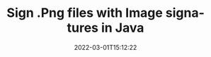---
############################# Static ############################
layout: "auto-gen-signature"
date: 2022-03-01T15:12:22
draft: false
operation: Sign
signaturetype: Image
fileformat: Png
productName: Java
lang: en
productCode: java
otherformats: pdf doc docx docm dot dotm dotx odt ott rtf xls xlsx xlsm xlsb csv ods ots xltx xltm ppt pptx pps ppsx odp otp potx potm pptm ppsm png jpeg bmp gif tiff svg webp wmf
breadcrumb: Put Image signature on Png for Java

############################# Head ############################
head_title: "Adding Image signatures in a Png file with Java"
head_description: "Put Image Signature on Png file for Java using a few lines of code. Use the GroupDocs Document Signature API to sign dozens file formats."

############################# Header ############################
title: "Sign .Png files with Image signatures in Java"
description: "How to add Image Signature with a few lines of Java code"
bg_image: "https://cms.admin.containerize.com/templates/aspose/App_Themes/V3/images/bg/header1.png"
bg_overlay: false
button:
    enable: true

############################# SubMenu ############################
submenu:
    enable: true

    left:
        img_alt: "GroupDocs.Signature for Java"
        image: "https://cms.admin.containerize.com/templates/groupdocs/images/product-logos/90x90-noborder/groupdocs-signature-java.png"
        product: "GroupDocs.Signature"
        platform: "Java"



############################# About ############################
about:
    enable: true
    title: "About GroupDocs.Signature for Java API"
    content: |
        [GroupDocs.Signature for Java](https://products.groupdocs.com/signature/java/) is a advanced .NET API to electronically sign digital documents using various signature types such as text, image, barcode, QR-code, stamp, form-field and metadata. Users can load, edit, validate, save, remove, preview and search digital signatures within PDF, Microsoft Word, Excel worksheets, PowerPoint presentations, Adobe Photoshop, metafiles and image file formats, with additional support for customizing signature properties as needed.
    

overview:
    enable: true
    title: "Overview API"
    content: |
        Sign your Png files with Image signatures using Java easily. You can use just a couple of Java code lines in any platform of your choice like - Windows, Linux, macOS.
        You can put Image on Png file in a very convenient way and for free. Besides that it is possible to sign Png files using advanced Image options. 
        
        There are a lot of options features to sign Png which you may use for your purposes:

        * Image position on the page can be set up as absolutely as relatively;;
        * One Image signature may be placed on specified pages of multi-page documents;;
        * A lot of additional signature features like color, size, border etc. are available..
        
        There are also saving options for signed Png file:

        * after signing file might be saved with other supported format;
        * furthermore file can be encrypted with password or saved to memory stream.

        Signing Png files with Image provides vast amount opportunities for users. Moreover there is no need for any additional software installed - like MS Office, Open Office, Adobe Acrobat Reader etc.


############################# Steps ############################
steps:
    enable: true
    title_left: "Steps to sign Png with Image in Java"
    content_left: |
        [GroupDocs.Signature for Java](https://products.groupdocs.com/signature/java/) provides ability to sign Png documents with Image signatures quick and easily.
        
        * Create an instance of Signature class providing Png file supposed to signing as path or memory stream
        * Instantiate SignOptions class and set all demanded data.
        * Invoke the Signature.Sign passing output Png file or memory stream

    title_right: "System Requirements"
    content_right: |
        Documents signing with GroupDocs.Signature for Java can be performed in just a few simple steps. Our APIs are supported on all major platforms and operating systems. Before executing the code below, make sure you have the following prerequisites installed on your system.

        * Operating systems: Microsoft Windows, Linux, MacOS
        * Development environments: NetBeans, Intellij IDEA, Eclipse, etc.
        * Java runtime: J2SE 6.0 and above
        * Get the latest GroupDocs.Signature for Java from [Maven](https://repository.groupdocs.com/webapp/#/artifacts/browse/tree/General/repo/com/groupdocs/groupdocs-signature)
         
    code: |
        ```java    
                
        // Set up input Png file
        string filePath = "input.png";
        // Set up output file
        string outputFilePath = "output.png";
        // Provide image file
        string imageFilePath = "image.png";

        // Instantiate Signature for input file
        Signature signature = new Signature(filePath);

        //Provide sign options
        ImageSignOptions options = new ImageSignOptions(imageFilePath);

        // set signature position
        options.setLeft(50);
        options.setTop(200);

        // sign Png document
        SignResult result = signature.sign(outputFilePath, options);

        ```

############################# Demos ############################
demos:
    enable: true
    title: "Signing Png documents with Image Live Demo"
    content: |
       Sign Png file with Image signature right now by visiting the [GroupDocs.Signature App](https://products.groupdocs.app/signature/family) website. Free online demo waiting for you.          

############################# More Formats ############################
more_formats:
    enable: true
    title: "Signing Other Document Formats with Image using Java"
    content: |
        Java Image signatures management API for documents and images. Add Image signatures to some of the popular file formats as stated below.
    format: 
       
       
back_to_top:
    enable: true
---